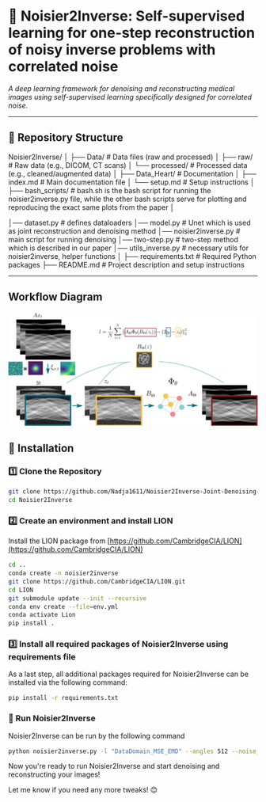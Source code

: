 # 📜 Noisier2Inverse: Self-supervised learning for one-step reconstruction of noisy inverse problems with correlated noise

*A deep learning framework for denoising and reconstructing medical images using self-supervised learning specifically designed for correlated noise.*



---

## 📂 Repository Structure  
Noisier2Inverse/
│
├── Data/                    # Data files (raw and processed)
│   ├── raw/                 # Raw data (e.g., DICOM, CT scans)
│   └── processed/           # Processed data (e.g., cleaned/augmented data)
│
├── Data_Heart/                    # Documentation
│   ├── index.md             # Main documentation file
│   └── setup.md             # Setup instructions
│
├── bash_scripts/                     # bash.sh is the bash script for running the noisier2inverse.py file, while the other bash scripts serve for plotting and reproducing the exact same plots from the paper
│
                  
│── dataset.py        # defines dataloaders
│── model.py            # Unet which is used as joint reconstruction and denoising method
│── noisier2inverse.py     # main script for running denoising
│── two-step.py            # two-step method which is described in our paper
│── utils_inverse.py     # necessary utils for noisier2inverse, helper functions
│
├── requirements.txt         # Required Python packages
├── README.md                # Project description and setup instructions

---
## Workflow Diagram
![Noisier2Inverse Workflow](n2i_workflow.png)


## 🚀 Installation  
### **1️⃣ Clone the Repository**  
```bash
git clone https://github.com/Nadja1611/Noisier2Inverse-Joint-Denoising-and-Reconstruction-of-correlated-noise.git
cd Noisier2Inverse
```
### **2️⃣ Create an environment and install LION** 

Install the LION package from [https://github.com/CambridgeCIA/LION](https://github.com/CambridgeCIA/LION)
```bash
cd ..
conda create -n noisier2inverse 
git clone https://github.com/CambridgeCIA/LION.git
cd LION
git submodule update --init --recursive
conda env create --file=env.yml
conda activate Lion
pip install .
```

### **3️⃣ Install all required packages of Noisier2Inverse using requirements file** 
As a last step, all additional packages required for Noisier2Inverse can be installed via the following command:

```bash
pip install -r requirements.txt
```


### **🚀 Run Noisier2Inverse**
Noisier2Inverse can be run by the following command

```bash
python noisier2inverse.py -l "DataDomain_MSE_EMD" --angles 512 --noise_type "gauss" --learning_rate 1e-5 --noise_intensity 1 --noise_sigma 5 --batch_size 4 --datadir '' --outputdir "" --weights_dir "" 
```

Now you're ready to run Noisier2Inverse and start denoising and reconstructing your images!

Let me know if you need any more tweaks! 😊
